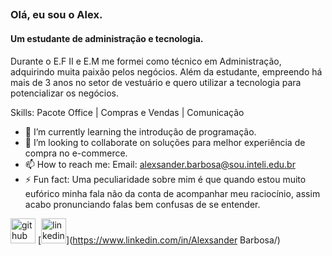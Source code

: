 ## 
### Olá, eu sou o Alex.
#### Um estudante de administração e tecnologia.
Durante o E.F II e E.M me formei como técnico em Administração, adquirindo muita paixão pelos negócios. Além da estudante, empreendo há mais de 3 anos no setor de vestuário e quero utilizar a tecnologia para potencializar os negócios.

Skills: Pacote Office | Compras e Vendas | Comunicação

- 🌱 I’m currently learning the introdução de programação. 
- 👯 I’m looking to collaborate on soluções para melhor experiência de compra no e-commerce. 
- 📫 How to reach me: Email: alexsander.barbosa@sou.inteli.edu.br 
- ⚡ Fun fact: Uma peculiaridade sobre mim é que quando estou muito eufórico minha fala não da conta de acompanhar meu raciocínio, assim acabo pronunciando falas bem confusas de se entender. 


[<img src='https://cdn.jsdelivr.net/npm/simple-icons@3.0.1/icons/github.svg' alt='github' height='40'>](https://github.com/Alex-Silva2004)  [<img src='https://cdn.jsdelivr.net/npm/simple-icons@3.0.1/icons/linkedin.svg' alt='linkedin' height='40'>](https://www.linkedin.com/in/Alexsander Barbosa/)  



<!--
**Alex-Silva2004/Alex-Silva2004** is a ✨ _special_ ✨ repository because its `README.md` (this file) appears on your GitHub profile.

Here are some ideas to get you started:

- 🔭 I’m currently working on ...
- 🌱 I’m currently learning ...
- 👯 I’m looking to collaborate on ...
- 🤔 I’m looking for help with ...
- 💬 Ask me about ...
- 📫 How to reach me: ...
- 😄 Pronouns: ...
- ⚡ Fun fact: ...
-->
